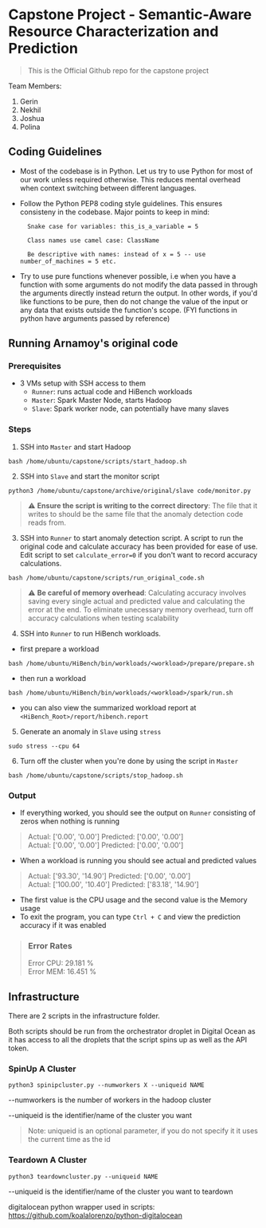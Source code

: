 # Capstone Project - Semantic-Aware Resource Characterization and Prediction

> This is the Official Github repo for the capstone project

Team Members:

1. Gerin
2. Nekhil
3. Joshua
4. Polina

## Coding Guidelines

* Most of the codebase is in Python. Let us try to use Python for most of our work unless required otherwise. This reduces mental overhead when context switching between different languages.

* Follow the Python PEP8 coding style guidelines. This ensures consisteny in the codebase. Major points to keep in mind:

        Snake case for variables: this_is_a_variable = 5

        Class names use camel case: ClassName

        Be descriptive with names: instead of x = 5 -- use number_of_machines = 5 etc.
        
* Try to use pure functions whenever possible, i.e when you have a function with some arguments do not modify the data passed in through the arguments directly instead return the output. In other words, if you'd like functions to be pure, then do not change the value of the input or any data that exists outside the function's scope. (FYI functions in python have arguments passed by reference)

## Running Arnamoy's original code

### Prerequisites
 * 3 VMs setup with SSH access to them
     * `Runner`: runs actual code and HiBench workloads
     * `Master`: Spark Master Node, starts Hadoop
     * `Slave`: Spark worker node, can potentially have many slaves

### Steps
1. SSH into `Master` and start Hadoop
```
bash /home/ubuntu/capstone/scripts/start_hadoop.sh
```

2. SSH into `Slave` and start the monitor script
```
python3 /home/ubuntu/capstone/archive/original/slave code/monitor.py
```

> :warning: **Ensure the script is writing to the correct directory**: The file that it writes to should be the same file that the anomaly detection code reads from.

3. SSH into `Runner` to start anomaly detection script. A script to run the original code and calculate accuracy has been provided for ease of use. Edit script to set `calculate_error=0` if you don't want to record accuracy calculations.
```
bash /home/ubuntu/capstone/scripts/run_original_code.sh
```

> :warning: **Be careful of memory overhead**: Calculating accuracy involves saving every single actual and predicted value and calculating the error at the end. To eliminate unecessary memory overhead, turn off accuracy calculations when testing scalability

4. SSH into `Runner` to run HiBench workloads.
* first prepare a workload
```
bash /home/ubuntu/HiBench/bin/workloads/<workload>/prepare/prepare.sh
```
* then run a workload
```
bash /home/ubuntu/HiBench/bin/workloads/<workload>/spark/run.sh
```
* you can also view the summarized workload report at `<HiBench_Root>/report/hibench.report`

5. Generate an anomaly in `Slave` using `stress`
```
sudo stress --cpu 64
```

6. Turn off the cluster when you're done by using the script in `Master`
```
bash /home/ubuntu/capstone/scripts/stop_hadoop.sh
```

### Output
* If everything worked, you should see the output on `Runner` consisting of zeros when nothing is running
> Actual: ['0.00', '0.00'] Predicted: ['0.00', '0.00']  
> Actual: ['0.00', '0.00'] Predicted: ['0.00', '0.00']

* When a workload is running you should see actual and predicted values
> Actual: ['93.30', '14.90'] Predicted: ['0.00', '0.00']  
> Actual: ['100.00', '10.40'] Predicted: ['83.18', '14.90']

* The first value is the CPU usage and the second value is the Memory usage
* To exit the program, you can type `Ctrl + C` and view the prediction accuracy if it was enabled
> ### Error Rates ###  
> Error CPU: 29.181 %  
> Error MEM: 16.451 %  

## Infrastructure
There are 2 scripts in the infrastructure folder. 

Both scripts should be run from the orchestrator droplet in Digital Ocean as it has access to all the droplets that the script spins up as well as the API token.

### SpinUp A Cluster
```
python3 spinipcluster.py --numworkers X --uniqueid NAME
```
--numworkers is the number of workers in the hadoop cluster

--uniqueid is the identifier/name of the cluster you want

> Note: uniqueid is an optional parameter, if you do not specify it it uses the current time as the id

### Teardown A Cluster
```
python3 teardowncluster.py --uniqueid NAME
```
--uniqueid is the identifier/name of the cluster you want to teardown

digitalocean python wrapper used in scripts: https://github.com/koalalorenzo/python-digitalocean
